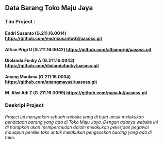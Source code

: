 ## **Data Barang  Toko Maju Jaya**

### Tim Project : 
####               Endri Susanto    (G.211.16.0014)  https://github.com/endrisusanto63/uasoss.git
####               Alfian Prigi U   (G.211.16.0042)  https://github.com/alfianprigi/uasoss.git
####               Diolanda Funky A (G.211.16.0043)  https://github.com/diolandafunky/uasoss.git
####               Anang Maulana    (G.211.16.0034)  https://github.com/anangmayasi/uasoss.git
####               M. Alwi Adi Z    (G.211.16.0099)  https://github.com/papaJul/uasoss.git

### Deskripi Project
###### Project ini merupakan sebuah website yang di buat untuk melakukan pendataan barang yang ada di Toko Maju Jaya. Dengan adanya website ini di harapkan akan mempermudah dalam melakukan pekerjaan pegawai mauapun pemilik toko untuk melakukan pengecekan barang yang ada di toko.
